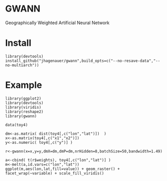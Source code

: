# GWANN
Geographically Weighted Artificial Neural Network

# Install

    library(devtools)
    install_github("jhagenauer/gwann",build_opts=c("--no-resave-data","--no-multiarch"))
    
# Example

    library(ggplot2)
    library(devtools)
    library(viridis)
    library(reshape2)
    library(gwann)

    data(toy4)

    dm<-as.matrix( dist(toy4[,c("lon","lat")])  )
    x<-as.matrix(toy4[,c("x1","x2")])
    y<-as.numeric( toy4[,c("y")] )

    r<-gwann(x=x,y=y,dmX=dm,dmP=dm,nrHidden=8,batchSize=50,bandwidth=1.49)

    a<-cbind( t(r$weights), toy4[,c("lon","lat")] )
    m<-melt(a,id.vars=c("lon","lat"))
    ggplot(m,aes(lon,lat,fill=value)) + geom_raster() + facet_wrap(~variable) + scale_fill_viridis()
